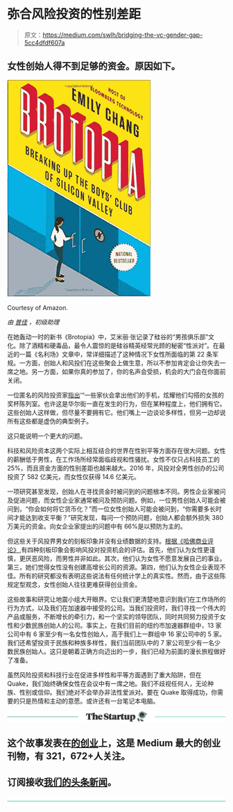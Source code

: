 # 弥合风险投资的性别差距

> 原文：<https://medium.com/swlh/bridging-the-vc-gender-gap-5cc4dfdf607a>

## 女性创始人得不到足够的资金。原因如下。

![](img/92d30ec097d463cc3314dca3e242220b.png)

Courtesy of Amazon.

*由* [*普佳*](https://www.linkedin.com/in/pooja-narayanan-b0b475112/) *，初级助理*

在她轰动一时的新书《Brotopia》中，艾米丽·张记录了硅谷的“男孩俱乐部”文化。除了酒精和硬毒品，最令人震惊的是硅谷精英经常光顾的秘密“性派对”。在最近的一篇《名利场》文章中，常详细描述了这种情况下女性所面临的第 22 条军规。一方面，创始人和风投们在这些聚会上做生意，所以不参加肯定会让你失去一席之地。另一方面，如果你真的参加了，你的名声会受损，机会的大门会在你面前关闭。

一位匿名的风险投资家[指出](https://www.vanityfair.com/news/2018/01/brotopia-silicon-valley-secretive-orgiastic-inner-sanctum)‘“一些家伙会拿出他们的手机，炫耀他们勾搭的女孩的奖杯陈列室。也许这是华尔街一直在发生的行为，但在某种程度上，他们拥有它。这些创始人这样做，但尽量不要拥有它。他们嘴上一边谈论多样性，但另一边却说所有这些都是虚伪的典型例子。

这只能说明一个更大的问题。

科技和风险资本这两个实际上相互结合的世界在性别平等方面存在很大问题。女性的薪酬低于男性，在工作场所经常面临歧视和性骚扰。女性不仅只占科技员工的 25%，而且资金方面的性别差距也越来越大。2016 年，风投对全男性创办的公司投资了 582 亿美元，而女性仅获得 14.6 亿美元。

一项研究甚至发现，创始人在寻找资金时被问到的问题根本不同。男性企业家被问及促进问题，而女性企业家通常被问及预防问题。例如，一位男性创始人可能会被问到，“你会如何将它货币化？”而一位女性创始人可能会被问到，“你需要多长时间才能达到收支平衡？”研究发现，每问一个预防问题，创始人都会额外损失 380 万美元的资金。向女企业家提出的问题中有 66%是以预防为主的。

但这些关于风投界男女的刻板印象并没有业绩数据的支持。[根据《哈佛商业评论》](https://hbr.org/2018/03/vc-stereotypes-about-men-and-women-arent-supported-by-performance-data),有四种刻板印象会影响风投对投资机会的评估。首先，他们认为女性更谨慎，更厌恶风险，而男性并非如此。其次，他们认为女性不愿意发展自己的事业。第三，她们觉得女性没有创建高增长公司的资源。第四，他们认为女性企业表现不佳。所有的研究都没有表明这些说法有任何统计学上的真实性。然而，由于这些陈规定型观念，女性创始人往往更难获得创业资金。

这些故事和研究让地震小组大开眼界。它让我们更清楚地意识到我们在工作场所的行为方式，以及我们在加速器中接受的公司。当我们投资时，我们寻找一个伟大的产品或服务，不断增长的牵引力，和一个坚实的领导团队，同时共同努力投资于女性和少数民族创始人的公司。事实上，在我们目前的纽约市加速器群组中，13 家公司中有 6 家至少有一名女性创始人，高于我们上一群组中 16 家公司中的 5 家。我们还希望投资于民族和种族多样性，我们当前团队中的 7 家公司至少有一名少数民族创始人。这只是朝着正确方向迈出的一步，我们已经为前面的漫长旅程做好了准备。

虽然风险投资和科技行业在促进多样性和平等方面遇到了重大陷阱，但在 Quake，我们始终确保女性在会议中有一席之地。我们不歧视任何人，无论种族、性别或信仰。我们绝对不会举办非法性爱派对。要在 Quake 取得成功，你需要的只是热情和主动的意愿。或许还有一台笔记本电脑。

[![](img/308a8d84fb9b2fab43d66c117fcc4bb4.png)](https://medium.com/swlh)

## 这个故事发表在[的创业](https://medium.com/swlh)上，这是 Medium 最大的创业刊物，有 321，672+人关注。

## 订阅接收[我们的头条新闻](http://growthsupply.com/the-startup-newsletter/)。

[![](img/b0164736ea17a63403e660de5dedf91a.png)](https://medium.com/swlh)